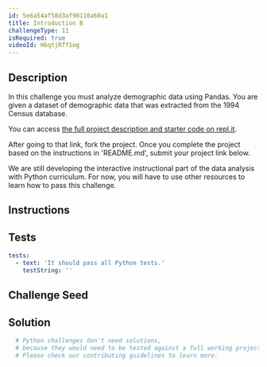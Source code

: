 ```yaml
---
id: 5e6a54af58d3af90110a60a1
title: Introduction B
challengeType: 11
isRequired: true
videoId: H6qtjRTfSog
---
```


## Description
<section id='description'>
In this challenge you must analyze demographic data using Pandas. You are given a dataset of demographic data that was extracted from the 1994 Census database.

You can access <a href='https://repl.it/@freeCodeCamp/fcc-demographic-data-analyzer' target='_blank'>the full project description and starter code on repl.it</a>.

After going to that link, fork the project. Once you complete the project based on the instructions in 'README.md', submit your project link below.

We are still developing the interactive instructional part of the data analysis with Python curriculum. For now, you will have to use other resources to learn how to pass this challenge.
</section>

## Instructions
<section id='instructions'>

</section>

## Tests
<section id='tests'>

```yml
tests:
  - text: 'It should pass all Python tests.'
    testString: ''

```

</section>

## Challenge Seed
<section id='challengeSeed'>

</section>

## Solution
<section id='solution'>

```py
  # Python challenges don't need solutions, 
  # because they would need to be tested against a full working project. 
  # Please check our contributing guidelines to learn more.
```

</section>
